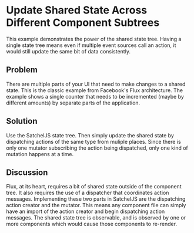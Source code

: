 # Update Shared State Across Different Component Subtrees

This example demonstrates the power of the shared state tree. Having a single state tree means even if multiple event sources call an action, it would still update the same bit of data consistently.

## Problem
There are multiple parts of your UI that need to make changes to a shared state. This is the classic example from Facebook's Flux architecture. The example shows a single counter that needs to be incremented (maybe by different amounts) by separate parts of the application.

## Solution
Use the SatchelJS state tree. Then simply update the shared state by dispatching actions of the same type from muliple places. Since there is only one mutator subscribing the action being dispatched, only one kind of mutation happens at a time.

## Discussion
Flux, at its heart, requires a bit of shared state outside of the component tree. It also requires the use of a dispatcher that coordinates action messages. Implementing these two parts in SatchelJS are the dispatching action creator and the mutator. This means any component file can simply have an import of the action creator and begin dispatching action messages. The shared state tree is observable, and is observed by one or more components which would cause those components to re-render.